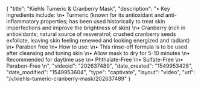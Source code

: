 {
    "title": "Kiehls Tumeric & Cranberry Mask",
    "description": "•  Key ingredients include: \n•  Turmeric (known for its antioxidant and anti-inflammatory properties; has been used historically to treat skin imperfections and improve the brightness of skin) \n•  Cranberry (rich in antioxidants; natural source of resveratrol; crushed cranberry seeds exfoliate, leaving skin feeling renewed and looking energized and radiant) \n•  Paraben free \n•  How to use: \n•  This rinse-off formula is to be used after cleansing and toning skin \n•  Allow mask to dry for 5-10 minutes \n•  Recommended for daytime use \n•  Phthalate-Free \n•  Sulfate-Free \n•  Paraben-Free \n",
    "videoid": "202637489",
    "date_created": "1549953428",
    "date_modified": "1549953604",
    "type": "captivate",
    "layout": "video",
    "url": "\/v\/kiehls-tumeric-cranberry-mask\/202637489"
}